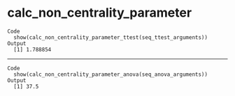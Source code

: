 # calc_non_centrality_parameter

    Code
      show(calc_non_centrality_parameter_ttest(seq_ttest_arguments))
    Output
      [1] 1.788854

---

    Code
      show(calc_non_centrality_parameter_anova(seq_anova_arguments))
    Output
      [1] 37.5

